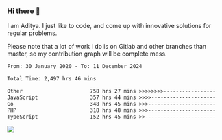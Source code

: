 ### Hi there 👋

I am Aditya. I just like to code, and come up with innovative solutions for regular problems.

Please note that a lot of work I do is on Gitlab and other branches than master, so my contribution graph will be complete mess.

<!--START_SECTION:waka-->

```txt
From: 30 January 2020 - To: 11 December 2024

Total Time: 2,497 hrs 46 mins

Other                      758 hrs 27 mins >>>>>>>>-----------------   30.37 %
JavaScript                 357 hrs 44 mins >>>>---------------------   14.32 %
Go                         348 hrs 45 mins >>>----------------------   13.96 %
PHP                        318 hrs 48 mins >>>----------------------   12.76 %
TypeScript                 152 hrs 45 mins >>-----------------------   06.12 %
```

<!--END_SECTION:waka-->

![](https://komarev.com/ghpvc/?username=BrainBuzzer)
